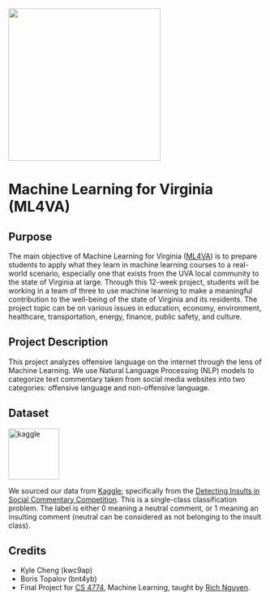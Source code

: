 <img src='https://www.salesforce.org/wp-content/uploads/2021/02/uva-university-of-virginia-logo.png' width=300 align='center'/>

# Machine Learning for Virginia (ML4VA)

## Purpose
The main objective of Machine Learning for Virginia ([ML4VA](https://www.cs.virginia.edu/~nn4pj/teaching#ml4va)) is to prepare students to apply what they learn in machine learning courses to a real-world scenario, especially one that exists from the UVA local community to the state of Virginia at large. Through this 12-week project, students will be working in a team of three to use machine learning to make a meaningful contribution to the well-being of the state of Virginia and its residents. The project topic can be on various issues in education, economy, environment, healthcare, transportation, energy, finance, public safety, and culture.

## Project Description
This project analyzes offensive language on the internet through the lens of Machine Learning. We use Natural Language Processing (NLP) models to categorize text commentary taken from social media websites into two categories: offensive language and non-offensive language.

## Dataset
<img src="https://upload.wikimedia.org/wikipedia/commons/7/7c/Kaggle_logo.png" alt="kaggle" class="center" width="100">

We sourced our data from [Kaggle](https://www.kaggle.com/); specifically from the [Detecting Insults in Social Commentary Competition](https://www.kaggle.com/c/detecting-insults-in-social-commentary/data?select=train.csv). This is a single-class classification problem. The label is either 0 meaning a neutral comment, or 1 meaning an insulting comment (neutral can be considered as not belonging to the insult class).

## Credits
* Kyle Cheng (kwc9ap)
* Boris Topalov (bnt4yb)
* Final Project for [CS 4774](https://www.cs.virginia.edu/~nn4pj/teaching), Machine Learning, taught by [Rich Nguyen](http://www.cs.virginia.edu/~nn4pj/).
